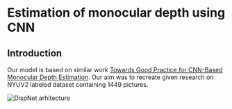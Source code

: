 # Estimation of monocular depth using CNN

## Introduction

Our model is based on similar work [Towards Good Practice for CNN-Based Monocular Depth Estimation](https://openaccess.thecvf.com/content_WACV_2020/papers/Fang_Towards_Good_Practice_for_CNN-Based_Monocular_Depth_Estimation_WACV_2020_paper.pdf). Our aim was to recreate given research on NYUV2 labeled dataset containing 1449 pictures.


![DispNet arhitecture](https://i.ibb.co/DRrzWXK/Annotation-2021-08-07-191841.png)
